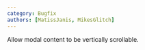 ```yaml
---
category: Bugfix
authors: [MatissJanis, MikesGlitch]
---
```


Allow modal content to be vertically scrollable.
